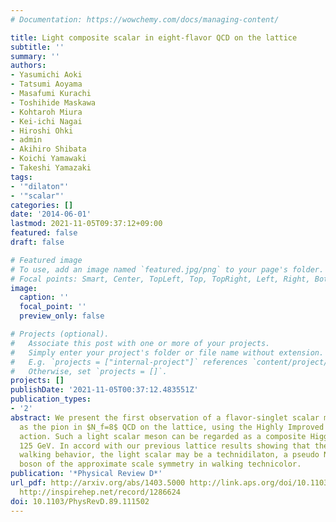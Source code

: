 ```yaml
---
# Documentation: https://wowchemy.com/docs/managing-content/

title: Light composite scalar in eight-flavor QCD on the lattice
subtitle: ''
summary: ''
authors:
- Yasumichi Aoki
- Tatsumi Aoyama
- Masafumi Kurachi
- Toshihide Maskawa
- Kohtaroh Miura
- Kei-ichi Nagai
- Hiroshi Ohki
- admin
- Akihiro Shibata
- Koichi Yamawaki
- Takeshi Yamazaki
tags:
- '"dilaton"'
- '"scalar"'
categories: []
date: '2014-06-01'
lastmod: 2021-11-05T09:37:12+09:00
featured: false
draft: false

# Featured image
# To use, add an image named `featured.jpg/png` to your page's folder.
# Focal points: Smart, Center, TopLeft, Top, TopRight, Left, Right, BottomLeft, Bottom, BottomRight.
image:
  caption: ''
  focal_point: ''
  preview_only: false

# Projects (optional).
#   Associate this post with one or more of your projects.
#   Simply enter your project's folder or file name without extension.
#   E.g. `projects = ["internal-project"]` references `content/project/deep-learning/index.md`.
#   Otherwise, set `projects = []`.
projects: []
publishDate: '2021-11-05T00:37:12.483551Z'
publication_types:
- '2'
abstract: We present the first observation of a flavor-singlet scalar meson as light
  as the pion in $N_f=8$ QCD on the lattice, using the Highly Improved Staggered Quark
  action. Such a light scalar meson can be regarded as a composite Higgs with mass
  125 GeV. In accord with our previous lattice results showing that the theory exhibits
  walking behavior, the light scalar may be a technidilaton, a pseudo Nambu-Goldstone
  boson of the approximate scale symmetry in walking technicolor.
publication: '*Physical Review D*'
url_pdf: http://arxiv.org/abs/1403.5000 http://link.aps.org/doi/10.1103/PhysRevD.89.111502
  http://inspirehep.net/record/1286624
doi: 10.1103/PhysRevD.89.111502
---
```

